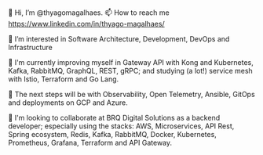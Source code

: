 👋 Hi, I’m @thyagomagalhaes. 📫 How to reach me https://www.linkedin.com/in/thyago-magalhaes/

👀 I’m interested in Software Architecture, Development, DevOps and Infrastructure

🌱 I'm currently improving myself in Gateway API with Kong and Kubernetes, Kafka, RabbitMQ, GraphQL, REST, gRPC; and studying (a lot!) service mesh with Istio, Terraform     and Go Lang.

👀 The next steps will be with Observability, Open Telemetry, Ansible, GitOps and deployments on GCP and Azure.

💞️ I'm looking to collaborate at BRQ Digital Solutions as a backend developer; especially using the stacks: AWS, Microservices, API Rest, Spring ecosystem, Redis, Kafka, RabbitMQ, Docker, Kubernetes, Prometheus, Grafana, Terraform and API Gateway.



<!---
thyagomagalhaes/thyagomagalhaes is a ✨ special ✨ repository because its `README.md` (this file) appears on your GitHub profile.
You can click the Preview link to take a look at your changes.
--->
